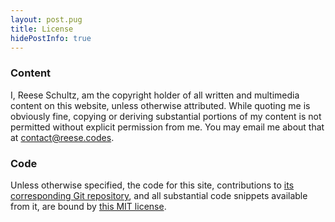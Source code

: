 ```yaml
---
layout: post.pug
title: License
hidePostInfo: true
---
```


### Content

I, Reese Schultz, am the copyright holder of all written and multimedia content
on this website, unless otherwise attributed. While quoting me is obviously
fine, copying or deriving substantial portions of my content is not permitted
without explicit permission from me. You may email me about that at
[contact@reese.codes](mailto:contact@reese.codes).

### Code

Unless otherwise specified, the code for this site,
contributions to
[its corresponding Git repository](https://github.com/reeseschultz/reese.codes),
and all substantial code snippets available from it, are bound by
[this MIT license](https://github.com/reeseschultz/reese.codes/blob/main/LICENSE).
